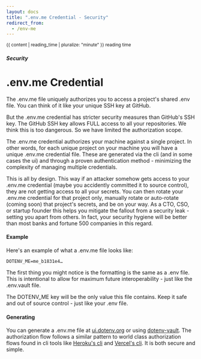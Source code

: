```yaml
---
layout: docs
title: ".env.me Credential - Security"
redirect_from:
  - /env-me
---
```


<div class="text-right mb-0 p"><small>{{ content | reading_time | pluralize: "minute" }} reading time</small></div>

##### Security

# .env.me Credential

The .env.me file uniquely authorizes you to access a project's shared .env file. You can think of it like your unique SSH key at GitHub.

But the .env.me credential has stricter security measures than GitHub's SSH key. The GitHub SSH key allows FULL access to all your repositories. We think this is too dangerous. So we have limited the authorization scope.

The .env.me credential authorizes your machine against a single project. In other words, for each unique project on your machine you will have a unique .env.me credential file. These are generated via the cli (and in some cases the ui) and through a proven authentication method - minimizing the complexity of managing multiple credentials.

This is all by design. This way if an attacker somehow gets access to your .env.me credential (maybe you accidently committed it to source control), they are not getting access to all your secrets. You can then rotate your .env.me credential for that project only, manually rotate or auto-rotate (coming soon) that project's secrets, and be on your way. As a CTO, CSO, or startup founder this helps you mitigate the fallout from a security leak - setting you apart from others. In fact, your security hygiene will be better than most banks and fortune 500 companies in this regard.

#### Example

Here's an example of what a .env.me file looks like:

```
DOTENV_ME=me_b1831e4…
```

The first thing you might notice is the formatting is the same as a .env file. This is intentional to allow for maximum future interoperability - just like the .env.vault file.

The DOTENV_ME key will be the only value this file contains. Keep it safe and out of source control - just like your .env file.

#### Generating

You can generate a .env.me file at [ui.dotenv.org](https://ui.dotenv.org/ui1/project/new) or using [dotenv-vault](https://github.com/dotenv-org/dotenv-vault). The authorization flow follows a similar pattern to world class authorization flows found in cli tools like [Heroku's cli](https://devcenter.heroku.com/articles/heroku-cli) and [Vercel's cli](https://vercel.com/cli). It is both secure and simple.
